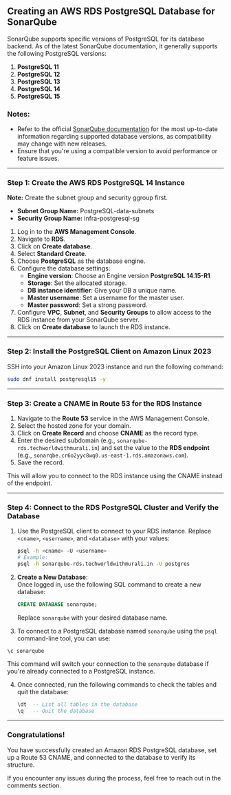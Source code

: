 ## Creating an AWS RDS PostgreSQL Database for SonarQube
SonarQube supports specific versions of PostgreSQL for its database backend. As of the latest SonarQube documentation, it generally supports the following PostgreSQL versions:

1. **PostgreSQL 11**  
2. **PostgreSQL 12**  
3. **PostgreSQL 13**  
4. **PostgreSQL 14**  
5. **PostgreSQL 15**

### Notes:
- Refer to the official [SonarQube documentation](https://docs.sonarsource.com/sonarqube/9.9/requirements/prerequisites-and-overview/) for the most up-to-date information regarding supported database versions, as compatibility may change with new releases.
- Ensure that you're using a compatible version to avoid performance or feature issues.

---

### Step 1: Create the AWS RDS PostgreSQL 14 Instance

**Note:** Create the subnet group and security ggroup  first.  
- **Subnet Group Name:** PostgreSQL-data-subnets
- **Security Group Name:** infra-postgresql-sg

1. Log in to the **AWS Management Console**.  
2. Navigate to **RDS**.  
3. Click on **Create database**.  
4. Select **Standard Create**.  
5. Choose **PostgreSQL** as the database engine.  
6. Configure the database settings:  
   - **Engine version**: Choose an Engine version **PostgreSQL 14.15-R1**
   - **Storage**: Set the allocated storage.  
   - **DB instance identifier**: Give your DB a unique name.  
   - **Master username**: Set a username for the master user.  
   - **Master password**: Set a strong password.  
7. Configure **VPC**, **Subnet**, and **Security Groups** to allow access to the RDS instance from your SonarQube server.
8. Click on **Create database** to launch the RDS instance.

---

### Step 2: Install the PostgreSQL Client on Amazon Linux 2023

SSH into your Amazon Linux 2023 instance and run the following command:

```bash
sudo dnf install postgresql15 -y
```

---
### Step 3: Create a CNAME in Route 53 for the RDS Instance

1. Navigate to the **Route 53** service in the AWS Management Console.  
2. Select the hosted zone for your domain.  
3. Click on **Create Record** and choose **CNAME** as the record type.  
4. Enter the desired subdomain (e.g., `sonarqube-rds.techworldwithmurali.in`) and set the value to the **RDS endpoint** (e.g., `sonarqbe.cr6o2yyc8wq0.us-east-1.rds.amazonaws.com`).  
5. Save the record.  

This will allow you to connect to the RDS instance using the CNAME instead of the endpoint.

---


### Step 4: Connect to the RDS PostgreSQL Cluster and Verify the Database

1. Use the PostgreSQL client to connect to your RDS instance. Replace `<cname>`, `<username>`, and `<database>` with your values:

   ```bash
   psql -h <cname> -U <username>
   # Example:
   psql -h sonarqube-rds.techworldwithmurali.in -U postgres
   ```

2. **Create a New Database**:  
   Once logged in, use the following SQL command to create a new database:

   ```sql
   CREATE DATABASE sonarqube;
   ```

   Replace `sonarqube` with your desired database name.
3. To connect to a PostgreSQL database named `sonarqube` using the `psql` command-line tool, you can use:

```
\c sonarqube
```

This command will switch your connection to the `sonarqube` database if you're already connected to a PostgreSQL instance.   

4. Once connected, run the following commands to check the tables and quit the database:  

   ```sql
   \dt  -- List all tables in the database
   \q   -- Quit the database
   ```

---

### Congratulations!

You have successfully created an Amazon RDS PostgreSQL database, set up a Route 53 CNAME, and connected to the database to verify its structure.  

If you encounter any issues during the process, feel free to reach out in the comments section.
